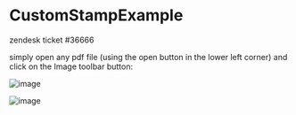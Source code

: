 # CustomStampExample
zendesk ticket #36666

simply open any pdf file (using the open button in the lower left corner) and click on the Image toolbar button:

![image](https://github.com/PSPDFKit-labs/CustomStampExample/assets/888425/ec18534d-9fcd-4b66-bb94-1112d0c137df)

![image](https://github.com/PSPDFKit-labs/CustomStampExample/assets/29909785/e15dd19e-6e85-4407-bde8-1eea03577248)

